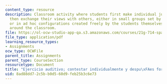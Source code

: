 ```yaml
---
content_type: resource
description: Classroom activity where students first make individual judgments and
  then exchange their views with others, either in small groups set by the instructor,
  or in ad hoc configurations created freely by the students themselves as they walk
  around the classroom.
file: https://ol-ocw-studio-app-qa.s3.amazonaws.com/courses/21g-714-spanish-for-bilingual-students-spring-2003/8ad88dd72c5bb0d560d9feb25b3c6e73_MIT21G_714S03_adoptargemel.pdf
file_type: application/pdf
learning_resource_types:
- Assignments
ocw_type: OCWFile
parent_title: Assignments
parent_type: CourseSection
resourcetype: Document
title: "Ejercicio auditivo; contestar individualmente y despu\xFAes formar grupos"
uid: 8ad88dd7-2c5b-b0d5-60d9-feb25b3c6e73
---
```


